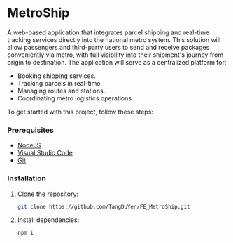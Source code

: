 # MetroShip

A web-based application that integrates parcel shipping and real-time tracking services directly into the national metro system. This solution will allow passengers and third-party users to send and receive packages conveniently via metro, with full visibility into their shipment's journey from origin to destination. The application will serve as a centralized platform for:
- Booking shipping services.
- Tracking parcels in real-time.
- Managing routes and stations.
- Coordinating metro logistics operations. 

To get started with this project, follow these steps:

### Prerequisites

- [NodeJS](https://nodejs.org/en/download)
- [Visual Studio Code](https://code.visualstudio.com/)
- [Git](https://git-scm.com/)

### Installation

1. Clone the repository:
    ```bash
    git clone https://github.com/TangDuYen/FE_MetroShip.git
    ```

2. Install dependencies:
    ```bash
   npm i
    ```
